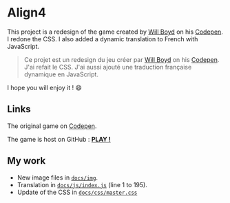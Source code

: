 # Align4
This project is a redesign of the game created by [Will Boyd](https://github.com/lonekorean) on his [Codepen](https://codepen.io/lonekorean).
I redone the CSS.
I also added a dynamic translation to French with JavaScript.
>Ce projet est un redesign du jeu créer par [Will Boyd](https://github.com/lonekorean) on his [Codepen](https://codepen.io/lonekorean).
J'ai refait le CSS.
J'ai aussi ajouté une traduction française dynamique en JavaScript.

I hope you will enjoy it ! 😄
## Links
The original game on [Codepen](https://codepen.io/lonekorean/pen/Gbwvc).

The game is host on GitHub :  [**PLAY !**](https://totocptbgn.github.io/Align4/)

## My work
- New image files in [`docs/img`](https://github.com/totocptbgn/Align4/tree/master/docs/img).
- Translation in [`docs/js/index.js`](https://github.com/totocptbgn/Align4/blob/master/docs/js/index.js) (line 1 to 195).
- Update of the CSS in [`docs/css/master.css`](https://github.com/totocptbgn/Align4/blob/master/docs/css/master.css)
